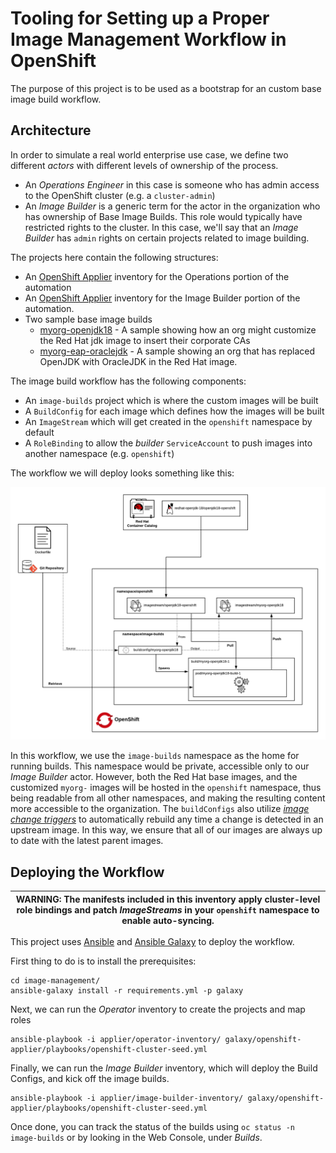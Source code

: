 # Tooling for Setting up a Proper Image Management Workflow in OpenShift

The purpose of this project is to be used as a bootstrap for an custom base image build workflow.

## Architecture

In order to simulate a real world enterprise use case, we define two different _actors_ with different levels of ownership of the process.

- An _Operations Engineer_ in this case is someone who has admin access to the OpenShift cluster (e.g. a `cluster-admin`)
- An _Image Builder_ is a generic term for the actor in the organization who has ownership of Base Image Builds. This role would typically have restricted rights to the cluster. In this case, we'll say that an _Image Builder_ has `admin` rights on certain projects related to image building.

The projects here contain the following structures:

- An [OpenShift Applier](https://github.com/redhat-cop/openshift-applier) inventory for the Operations portion of the automation
- An [OpenShift Applier](https://github.com/redhat-cop/openshift-applier) inventory for the Image Builder portion of the automation.
- Two sample base image builds
  - [myorg-openjdk18](./myorg-openjdk18) - A sample showing how an org might customize the Red Hat jdk image to insert their corporate CAs
  - [myorg-eap-oraclejdk](./myorg-eap-oraclejdk) - A sample showing an org that has replaced OpenJDK with OracleJDK in the Red Hat image.

The image build workflow has the following components:

- An `image-builds` project which is where the custom images will be built
- A `BuildConfig` for each image which defines how the images will be built
- An `ImageStream` which will get created in the `openshift` namespace by default
- A `RoleBinding` to allow the _builder_ `ServiceAccount` to push images into another namespace (e.g. `openshift`)

The workflow we will deploy looks something like this:

![Image Build Workflow](img/workflow.png)

In this workflow, we use the `image-builds` namespace as the home for running builds. This namespace would be private, accessible only to our _Image Builder_ actor. However, both the Red Hat base images, and the customized `myorg-` images will be hosted in the `openshift` namespace, thus being readable from all other namespaces, and making the resulting content more accessible to the organization. The `buildConfigs` also utilize [_image change triggers_](https://docs.openshift.com/container-platform/3.11/dev_guide/builds/triggering_builds.html#image-change-triggers) to automatically rebuild any time a change is detected in an upstream image. In this way, we ensure that all of our images are always up to date with the latest parent images.

## Deploying the Workflow

| WARNING: The manifests included in this inventory apply cluster-level role bindings and patch _ImageStreams_ in your `openshift` namespace to enable auto-syncing. |
| --- |

This project uses [Ansible](https://www.ansible.com/) and [Ansible Galaxy](http://docs.ansible.com/ansible/latest/reference_appendices/galaxy.html) to deploy the workflow.

First thing to do is to install the prerequisites:
```
cd image-management/
ansible-galaxy install -r requirements.yml -p galaxy
```

Next, we can run the _Operator_ inventory to create the projects and map roles
```
ansible-playbook -i applier/operator-inventory/ galaxy/openshift-applier/playbooks/openshift-cluster-seed.yml
```

Finally, we can run the _Image Builder_ inventory, which will deploy the Build Configs, and kick off the image builds.
```
ansible-playbook -i applier/image-builder-inventory/ galaxy/openshift-applier/playbooks/openshift-cluster-seed.yml
```

Once done, you can track the status of the builds using `oc status -n image-builds` or by looking in the Web Console, under _Builds_.
